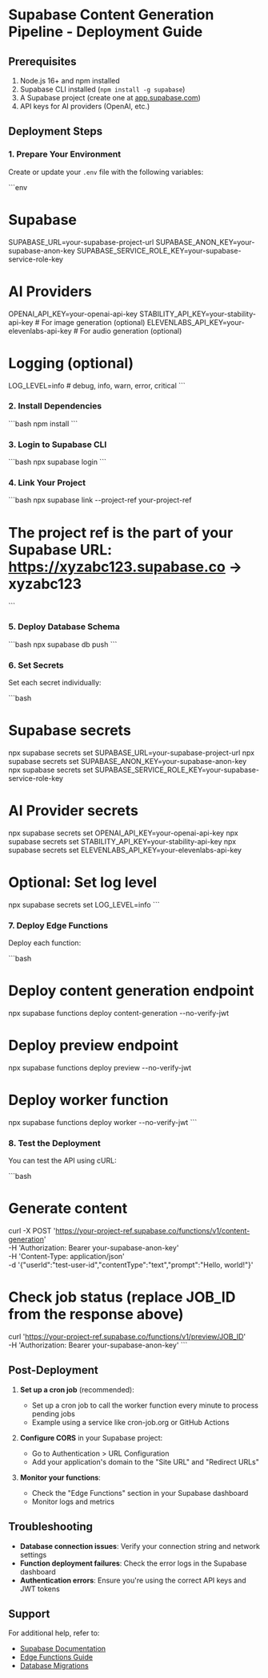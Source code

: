 # Supabase Content Generation Pipeline - Deployment Guide

## Prerequisites

1. Node.js 16+ and npm installed
2. Supabase CLI installed (`npm install -g supabase`)
3. A Supabase project (create one at [app.supabase.com](https://app.supabase.com))
4. API keys for AI providers (OpenAI, etc.)

## Deployment Steps

### 1. Prepare Your Environment

Create or update your `.env` file with the following variables:

\`\`\`env
# Supabase
SUPABASE_URL=your-supabase-project-url
SUPABASE_ANON_KEY=your-supabase-anon-key
SUPABASE_SERVICE_ROLE_KEY=your-supabase-service-role-key

# AI Providers
OPENAI_API_KEY=your-openai-api-key
STABILITY_API_KEY=your-stability-api-key  # For image generation (optional)
ELEVENLABS_API_KEY=your-elevenlabs-api-key  # For audio generation (optional)

# Logging (optional)
LOG_LEVEL=info  # debug, info, warn, error, critical
\`\`\`

### 2. Install Dependencies

\`\`\`bash
npm install
\`\`\`

### 3. Login to Supabase CLI

\`\`\`bash
npx supabase login
\`\`\`

### 4. Link Your Project

\`\`\`bash
npx supabase link --project-ref your-project-ref
# The project ref is the part of your Supabase URL: https://xyzabc123.supabase.co -> xyzabc123
\`\`\`

### 5. Deploy Database Schema

\`\`\`bash
npx supabase db push
\`\`\`

### 6. Set Secrets

Set each secret individually:

\`\`\`bash
# Supabase secrets
npx supabase secrets set SUPABASE_URL=your-supabase-project-url
npx supabase secrets set SUPABASE_ANON_KEY=your-supabase-anon-key
npx supabase secrets set SUPABASE_SERVICE_ROLE_KEY=your-supabase-service-role-key

# AI Provider secrets
npx supabase secrets set OPENAI_API_KEY=your-openai-api-key
npx supabase secrets set STABILITY_API_KEY=your-stability-api-key
npx supabase secrets set ELEVENLABS_API_KEY=your-elevenlabs-api-key

# Optional: Set log level
npx supabase secrets set LOG_LEVEL=info
\`\`\`

### 7. Deploy Edge Functions

Deploy each function:

\`\`\`bash
# Deploy content generation endpoint
npx supabase functions deploy content-generation --no-verify-jwt

# Deploy preview endpoint
npx supabase functions deploy preview --no-verify-jwt

# Deploy worker function
npx supabase functions deploy worker --no-verify-jwt
\`\`\`

### 8. Test the Deployment

You can test the API using cURL:

\`\`\`bash
# Generate content
curl -X POST 'https://your-project-ref.supabase.co/functions/v1/content-generation' \
  -H 'Authorization: Bearer your-supabase-anon-key' \
  -H 'Content-Type: application/json' \
  -d '{"userId":"test-user-id","contentType":"text","prompt":"Hello, world!"}'

# Check job status (replace JOB_ID from the response above)
curl 'https://your-project-ref.supabase.co/functions/v1/preview/JOB_ID' \
  -H 'Authorization: Bearer your-supabase-anon-key'
\`\`\`

## Post-Deployment

1. **Set up a cron job** (recommended):
   - Set up a cron job to call the worker function every minute to process pending jobs
   - Example using a service like cron-job.org or GitHub Actions

2. **Configure CORS** in your Supabase project:
   - Go to Authentication > URL Configuration
   - Add your application's domain to the "Site URL" and "Redirect URLs"

3. **Monitor your functions**:
   - Check the "Edge Functions" section in your Supabase dashboard
   - Monitor logs and metrics

## Troubleshooting

- **Database connection issues**: Verify your connection string and network settings
- **Function deployment failures**: Check the error logs in the Supabase dashboard
- **Authentication errors**: Ensure you're using the correct API keys and JWT tokens

## Support

For additional help, refer to:
- [Supabase Documentation](https://supabase.com/docs)
- [Edge Functions Guide](https://supabase.com/docs/guides/functions)
- [Database Migrations](https://supabase.com/docs/guides/database/migrations)
